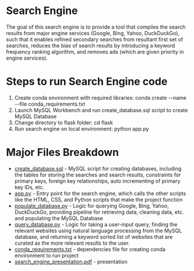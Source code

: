 # Search Engine
The goal of this search engine is to provide a tool that compiles the search results from major engine services (Google, Bing, Yahoo, DuckDuckGo), such that it enables refined secondary searches from resultant first set of searches, reduces the bias of search results by introducing a keyword frequency ranking algorithm, and removes ads (which are given priority in engine services). 

# Steps to run Search Engine code
1. Create conda environment with required libraries: conda create --name <env> --file conda_requirements.txt
2. Launch MySQL Workbench and run create_database.sql script to create MySQL Database
3. Change directory to flask folder: cd flask 
4. Run search engine on local environment: python app.py 
  
# Major Files Breakdown
* [create_database.sql](https://github.com/lau-allen/search-engine/blob/main/create_database.sql) - MySQL script for creating databases, including the tables for storing the searches and search results, constraints for primary keys, foreign key relationships, auto incrementing of primary key IDs, etc.
*	[app.py](https://github.com/lau-allen/search-engine/blob/main/flask/app.py) - Entry point for the search engine, which calls the other scripts like the HTML, CSS, and Python scripts that make the project function 
*	[populate_database.py](https://github.com/lau-allen/search-engine/blob/main/flask/backend/populate_database.py) - Logic for querying Google, Bing, Yahoo, DuckDuckGo, providing pipeline for retrieving data, cleaning data, etc. and populating the MySQL Database 
*	[query_database.py](https://github.com/lau-allen/search-engine/blob/main/flask/backend/query_database.py) - Logic for taking a user-input query, finding the relevant websites using natural language processing from the MySQL database, and returning a keyword sorted list of websites that are curated as the more relevant results to the user. 
*	[conda_requirements.txt](https://github.com/lau-allen/search-engine/blob/main/conda_requirements.txt) - dependencies file for creating conda environment to run project 
*	[search_engine_presentation.pdf](https://github.com/lau-allen/search-engine/blob/main/search_engine_presentation.pdf) - presentation 



